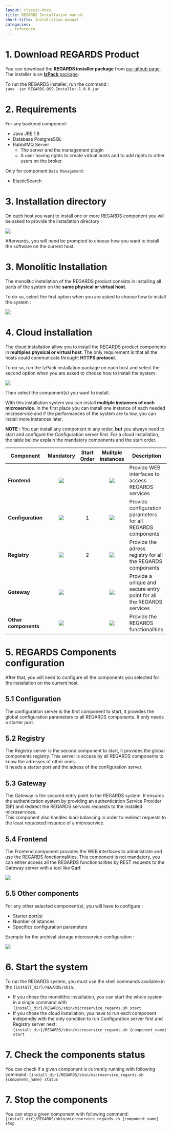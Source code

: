 ```yaml
---
layout: classic-docs
title: REGARDS Installation manual
short-title: Installation manual
categories:
  - reference
---
```


# 1\. Download REGARDS Product

You can download the **REGARDS installer package** from [our github page](https://github.com/RegardsOss/RegardsOss.github.io).  
The installer is an [**IzPack** package](http://izpack.org/).

To run the REGARDS installer, run the command :<br>
`java -jar REGARDS-OSS-Installer-1.0.0.jar`

# 2\. Requirements

For any backend component:
- Java JRE 1.8
- Database PostgresSQL
- RabbitMQ Server
  - The server and the management plugin
  - A user having rights to create virtual hosts and to add rights to other users on the broker.

Only for component `Data Management`:
- ElasticSearch

# 3\. Installation directory
On each host you want to install one or more REGARDS component you will be asked to provide the installation directory :

![](/assets/images/installation/select-directory.png)

Afterwards, you will need be prompted to choose how you want to install the software on the current host.

# 3\. Monolitic Installation

The monolitic installation of the REGARDS product consists in installing all parts of the system on the **same physical or virtual host**.  

To do so, select the first option when you are asked to choose how to install the system :

![](/assets/images/installation/monolithic-installation.png)

# 4\. Cloud installation

The cloud installation allow you to install the REGARDS product components in **multiples physical or virtual host**. The only requirement is that all the hosts could communicate throught **HTTPS protocol**.

To do so, run the IzPack installation package on each host and select the second option when you are asked to choose how to install the system :

![](/assets/images/installation/cloud-installation.png)

Then select the component(s) you want to install.

With this installation system you can install **multiple instances of each microservice**. In the first place you can install one instance of each needed microservice and if the performances of the system are to low, you can install more instances later.

**NOTE :** You can install any component in any order, **but** you always need to start and configure the Configuration server first. For a cloud installation, the table bellow explain the mandatory components and the start order.

Component                | Mandatory                   | Start Order | Mulitple instances          | Description
------------------------ | :-------------------------: | :---------: | :-------------------------: | --------------------------------------------------------------------
**Frontend**             | ![](/assets/images/nok.png) |             | ![](/assets/images/nok.png) | Provide WEB interfaces to access REGARDS services
**Configuration**        | ![](/assets/images/ok.png)  | 1           | ![](/assets/images/nok.png) | Provide configuration parameters for all REGARDS components
**Registry**             | ![](/assets/images/ok.png)  | 2           | ![](/assets/images/nok.png) | Provide the adress registry for all the REGARDS components
**Gateway**              | ![](/assets/images/ok.png)  |             | ![](/assets/images/nok.png) | Provide a unique and secure entry point for all the REGARDS services
**Other components**     | ![](/assets/images/nok.png) |             | ![](/assets/images/ok.png)  | Provide the REGARDS functionalities

# 5\. REGARDS Components configuration

After that, you will need to configure all the components you selected for the installation on the current host.

## 5.1 Configuration

The configuration server is the first component to start, it provides the global configuration parameters to all REGARDS components. It only needs a starter port.

## 5.2 Registry

The Registry server is the second component to start, it provides the global components registry. This server is access by all REGARDS components to know the adresses of other ones.<br>
It needs a starter port and the adress of the configuration server.

## 5.3 Gateway

The Gateway is the secured entry point to the REGARDS system. It ensures the authentication system by providing an authentication Service Provider (SP) and redirect the REGARDS services requests to the installed microservices.<br>
This component also handles load-balancing in order to redirect requests to the least requested instance of a microservice.

## 5.4 Frontend

The Frontend component provides the WEB interfaces to administrate and use the REGARDS fonctionnalities. This component is not mandatory, you can either access all the REGARDS functionnalities by REST requests to the Gateway server with a tool like **Curl**

![](/assets/images/installation/frontend.png)

## 5.5 Other components

For any other selected component(s), you will have to configure :

- Starter port(s)
- Number of istances
- Specifics configuration parameters

Exemple for the archival storage microservice configuration :

![](/assets/images/installation/admin.png)

# 6\. Start the system
To run the REGARDS system, you must use the shell commands available in the `{install_dir}/REGARDS/sbin`.

- If you chose the monolithic installation, you can start the whole system in a single command with
`{install_dir}/REGARDS/sbin/microservice_regards.sh start`
- If you chose the cloud installation, you have to run each component independly with the only condition to run Configuration server first and Registry server next:
`{install_dir}/REGARDS/sbin/microservice_regards.sh {component_name} start`

# 7\. Check the components status
You can check if a given component is currently running with following command:
`{install_dir}/REGARDS/sbin/microservice_regards.sh {component_name} status`

# 7\. Stop the components
You can stop a given component with following command:
`{install_dir}/REGARDS/sbin/microservice_regards.sh {component_name} stop`
